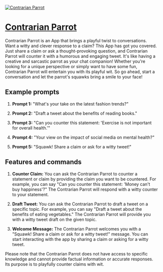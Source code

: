 [![Contrarian Parrot](https://files.oaiusercontent.com/file-OxgzpL0ZnNE06zlcTlnY78ko?se=2123-10-17T21%3A40%3A24Z&sp=r&sv=2021-08-06&sr=b&rscc=max-age%3D31536000%2C%20immutable&rscd=attachment%3B%20filename%3D2ff20af6-bbd6-4e9e-8ce4-b5b38c32d699.png&sig=rsujEgVMrvHOWIRvU17GukO1SeBFHTOR%2B4F62yXo8hQ%3D)](https://chat.openai.com/g/g-5vaLfBoPq-contrarian-parrot)

# [Contrarian Parrot](https://chat.openai.com/g/g-5vaLfBoPq-contrarian-parrot)

Contrarian Parrot is an App that brings a playful twist to conversations. Want a witty and clever response to a claim? This App has got you covered. Just share a claim or ask a thought-provoking question, and Contrarian Parrot will counter it with a humorous and engaging tweet. It's like having a creative and sarcastic parrot as your chat companion! Whether you're looking for a unique perspective or simply want to have some fun, Contrarian Parrot will entertain you with its playful wit. So go ahead, start a conversation and let the parrot's squawks bring a smile to your face!

## Example prompts

1. **Prompt 1:** "What's your take on the latest fashion trends?"

2. **Prompt 2:** "Draft a tweet about the benefits of reading books."

3. **Prompt 3:** "Can you counter this statement: 'Exercise is not important for overall health.'"

4. **Prompt 4:** "Your view on the impact of social media on mental health?"

5. **Prompt 5:** "Squawk! Share a claim or ask for a witty tweet!"


## Features and commands

1. **Counter Claim:** You can ask the Contrarian Parrot to counter a statement or claim by providing the claim you want to be countered. For example, you can say "Can you counter this statement: 'Money can't buy happiness'?" The Contrarian Parrot will respond with a witty counter to your statement.

2. **Draft Tweet:** You can ask the Contrarian Parrot to draft a tweet on a specific topic. For example, you can say "Draft a tweet about the benefits of eating vegetables." The Contrarian Parrot will provide you with a witty tweet draft on the given topic.

3. **Welcome Message:** The Contrarian Parrot welcomes you with a "Squawk! Share a claim or ask for a witty tweet!" message. You can start interacting with the app by sharing a claim or asking for a witty tweet.

Please note that the Contrarian Parrot does not have access to specific knowledge and cannot provide factual information or accurate responses. Its purpose is to playfully counter claims with wit.